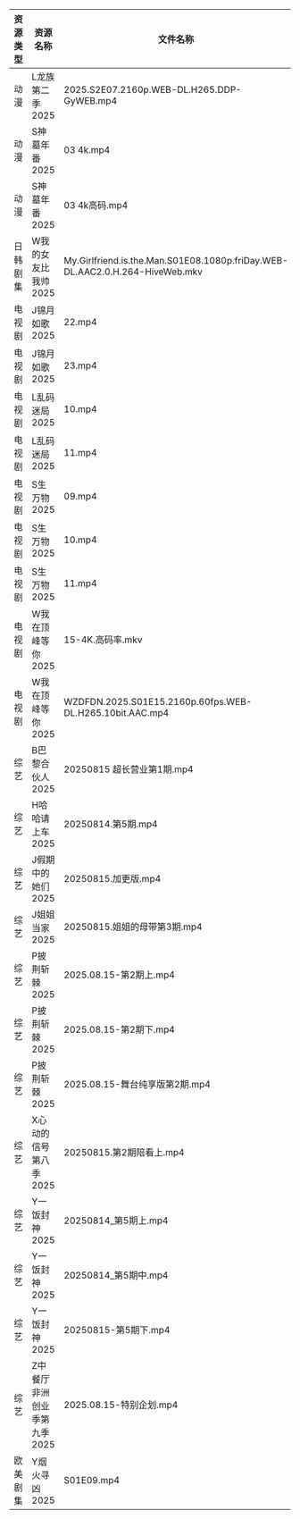 | 资源类型 | 资源名称             | 文件名称                                                                         | 分享链接                                 | 更新时间                |
| ---- | ---------------- | ---------------------------------------------------------------------------- | ------------------------------------ | ------------------- |
| 动漫   | L龙族第二季2025       | 2025.S2E07.2160p.WEB-DL.H265.DDP-GyWEB.mp4                                   | https://pan.quark.cn/s/7820520d1f2c  | 2025-08-15 16:25:54 |
| 动漫   | S神墓年番2025        | 03 4k.mp4                                                                    | https://pan.quark.cn/s/06bfa06b8b35  | 2025-08-15 10:32:29 |
| 动漫   | S神墓年番2025        | 03 4k高码.mp4                                                                  | https://pan.quark.cn/s/06bfa06b8b35  | 2025-08-15 10:32:25 |
| 日韩剧集 | W我的女友比我帅2025     | My.Girlfriend.is.the.Man.S01E08.1080p.friDay.WEB-DL.AAC2.0.H.264-HiveWeb.mkv | https://pan.quark.cn/s/0a66c240ab28  | 2025-08-15 01:34:32 |
| 电视剧  | J锦月如歌2025        | 22.mp4                                                                       | https://www.alipan.com/s/jdpjNxUdeEZ | 2025-08-15 21:01:04 |
| 电视剧  | J锦月如歌2025        | 23.mp4                                                                       | https://www.alipan.com/s/jdpjNxUdeEZ | 2025-08-15 21:01:03 |
| 电视剧  | L乱码迷局2025        | 10.mp4                                                                       | https://www.alipan.com/s/CJ4yqcSAku1 | 2025-08-15 18:01:17 |
| 电视剧  | L乱码迷局2025        | 11.mp4                                                                       | https://www.alipan.com/s/CJ4yqcSAku1 | 2025-08-15 18:01:16 |
| 电视剧  | S生万物2025         | 09.mp4                                                                       | https://www.alipan.com/s/o5nqxSzSEEC | 2025-08-15 21:01:35 |
| 电视剧  | S生万物2025         | 10.mp4                                                                       | https://www.alipan.com/s/o5nqxSzSEEC | 2025-08-15 21:01:35 |
| 电视剧  | S生万物2025         | 11.mp4                                                                       | https://www.alipan.com/s/o5nqxSzSEEC | 2025-08-15 21:01:35 |
| 电视剧  | W我在顶峰等你2025      | 15-4K.高码率.mkv                                                                | https://pan.quark.cn/s/cb17e03fd6d6  | 2025-08-15 16:33:52 |
| 电视剧  | W我在顶峰等你2025      | WZDFDN.2025.S01E15.2160p.60fps.WEB-DL.H265.10bit.AAC.mp4                     | https://pan.quark.cn/s/cb17e03fd6d6  | 2025-08-15 16:33:55 |
| 综艺   | B巴黎合伙人2025       | 20250815  超长营业第1期.mp4                                                        | https://pan.quark.cn/s/9066b5b3bdc9  | 2025-08-15 16:40:22 |
| 综艺   | H哈哈请上车2025       | 20250814.第5期.mp4                                                             | https://pan.quark.cn/s/6a88287d5483  | 2025-08-15 10:20:43 |
| 综艺   | J假期中的她们2025      | 20250815.加更版.mp4                                                             | https://pan.quark.cn/s/7a645271de8d  | 2025-08-15 16:41:16 |
| 综艺   | J姐姐当家2025        | 20250815.姐姐的母带第3期.mp4                                                        | https://pan.quark.cn/s/b9e3aa93f086  | 2025-08-15 16:41:27 |
| 综艺   | P披荆斩棘2025        | 2025.08.15-第2期上.mp4                                                          | https://pan.quark.cn/s/9ae1eb01008d  | 2025-08-15 16:43:37 |
| 综艺   | P披荆斩棘2025        | 2025.08.15-第2期下.mp4                                                          | https://pan.quark.cn/s/9ae1eb01008d  | 2025-08-15 16:43:28 |
| 综艺   | P披荆斩棘2025        | 2025.08.15-舞台纯享版第2期.mp4                                                      | https://pan.quark.cn/s/9ae1eb01008d  | 2025-08-15 16:43:34 |
| 综艺   | X心动的信号第八季2025    | 20250815.第2期陪看上.mp4                                                          | https://pan.quark.cn/s/a2f1532c7f0e  | 2025-08-15 16:45:10 |
| 综艺   | Y一饭封神2025        | 20250814_第5期上.mp4                                                            | https://www.alipan.com/s/w4Qpfj6YdVw | 2025-08-15 00:02:42 |
| 综艺   | Y一饭封神2025        | 20250814_第5期中.mp4                                                            | https://www.alipan.com/s/w4Qpfj6YdVw | 2025-08-15 00:02:41 |
| 综艺   | Y一饭封神2025        | 20250815-第5期下.mp4                                                            | https://www.alipan.com/s/w4Qpfj6YdVw | 2025-08-15 21:02:38 |
| 综艺   | Z中餐厅非洲创业季第九季2025 | 2025.08.15-特别企划.mp4                                                          | https://pan.quark.cn/s/b593f5a4180b  | 2025-08-15 16:45:49 |
| 欧美剧集 | Y烟火寻凶2025        | S01E09.mp4                                                                   | https://pan.quark.cn/s/96d5d0ce3ae2  | 2025-08-15 16:37:41 |
